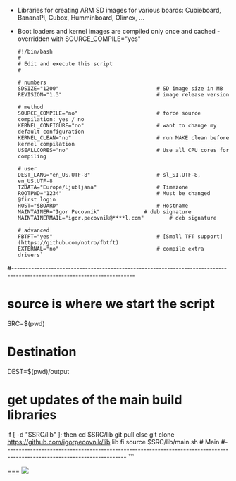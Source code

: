 

- Libraries for creating ARM SD images for various boards: Cubieboard, BananaPi, Cubox, Humminboard, Olimex, ...
- Boot loaders and kernel images are compiled only once and cached - overridden with SOURCE_COMPILE="yes" 

    ```shell
	#!/bin/bash
	# 
	# Edit and execute this script
	#
	
	# numbers
    SDSIZE="1200"								# SD image size in MB
    REVISION="1.3"								# image release version
    
    # method
    SOURCE_COMPILE="no"							# force source compilation: yes / no
    KERNEL_CONFIGURE="no"						# want to change my default configuration
    KERNEL_CLEAN="no"							# run MAKE clean before kernel compilation
    USEALLCORES="no"							# Use all CPU cores for compiling
    
    # user 
    DEST_LANG="en_US.UTF-8" 	 				# sl_SI.UTF-8, en_US.UTF-8
    TZDATA="Europe/Ljubljana" 					# Timezone
    ROOTPWD="1234"   		  					# Must be changed @first login
    HOST="$BOARD"						 		# Hostname
    MAINTAINER="Igor Pecovnik"				# deb signature
    MAINTAINERMAIL="igor.pecovnik@****l.com"		# deb signature
    
    # advanced
    FBTFT="yes"									# [Small TFT support](https://github.com/notro/fbtft) 
    EXTERNAL="no"								# compile extra drivers`
#-------------------------------------------------------------------------------------------------------------------------
# source is where we start the script
SRC=$(pwd)
# Destination
DEST=$(pwd)/output                      		      	
# get updates of the main build libraries
if [ -d "$SRC/lib" ]; then
	cd $SRC/lib
	git pull 
else
	git clone https://github.com/igorpecovnik/lib lib
fi
source $SRC/lib/main.sh # Main
#-------------------------------------------------------------------------------------------------------------------------
    ```

===
<img src="http://cdn.flaticon.com/png/256/47478.png">
